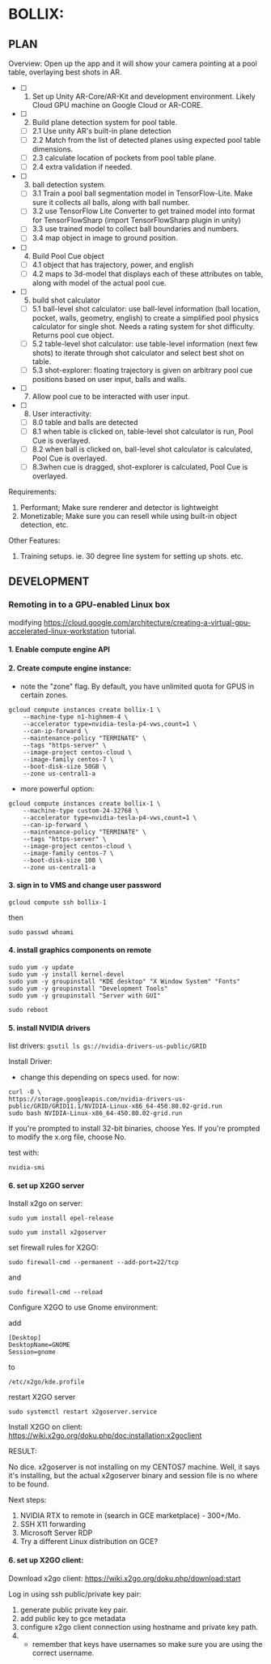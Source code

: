 # BOLLIX: 


## PLAN
Overview: Open up the app and it will show your camera pointing at a pool table, overlaying best shots in AR.

- [ ] 1. Set up Unity AR-Core/AR-Kit and development environment. Likely Cloud GPU machine on Google Cloud or AR-CORE.
- [ ] 2. Build plane detection system for pool table.
  - [ ] 2.1 Use unity AR's built-in plane detection
  - [ ] 2.2 Match from the list of detected planes using expected pool table dimensions.
  - [ ] 2.3 calculate location of pockets from pool table plane.
  - [ ] 2.4 extra validation if needed.
- [ ] 3. ball detection system.
  - [ ] 3.1 Train a pool ball segmentation model in TensorFlow-Lite. Make sure it collects all balls, along with ball number.
  - [ ] 3.2 use TensorFlow Lite Converter to get trained model into format for TensorFlowSharp (import TensorFlowSharp plugin in unity)
  - [ ] 3.3 use trained model to collect ball boundaries and numbers.
  - [ ] 3.4 map object in image to ground position.
- [ ] 4. Build Pool Cue object
  - [ ] 4.1 object that has trajectory, power, and english
  - [ ] 4.2 maps to 3d-model that displays each of these attributes on table, along with model of the actual pool cue.
- [ ] 5. build shot calculator
  - [ ] 5.1 ball-level shot calculator: use ball-level information (ball location, pocket, walls, geometry, english) to create a simplified pool physics calculator for single shot. Needs a rating system for shot difficulty. Returns pool cue object.
  - [ ] 5.2 table-level shot calculator: use table-level information (next few shots) to iterate through shot calculator and select best shot on table.
  - [ ] 5.3 shot-explorer: floating trajectory is given on arbitrary pool cue positions based on user input, balls and walls.
- [ ] 7. Allow pool cue to be interacted with user input.
- [ ] 8. User interactivity:
  - [ ] 8.0 table and balls are detected
  - [ ] 8.1 when table is clicked on, table-level shot calculator is run, Pool Cue is overlayed.
  - [ ] 8.2 when ball is clicked on, ball-level shot calculator is calculated, Pool Cue is overlayed.
  - [ ] 8.3when cue is dragged, shot-explorer is calculated, Pool Cue is overlayed.

Requirements:
1. Performant; Make sure renderer and detector is lightweight
2. Monetizable; Make sure you can resell while using built-in object detection, etc.

Other Features:
  1. Training setups. ie. 30 degree line system for setting up shots. etc.

## DEVELOPMENT
### Remoting in to a GPU-enabled Linux box
modifying https://cloud.google.com/architecture/creating-a-virtual-gpu-accelerated-linux-workstation tutorial.

#### 1. Enable compute engine API
#### 2. Create compute engine instance:
* note the "zone" flag. By default, you have unlimited quota for GPUS in certain zones.

```
gcloud compute instances create bollix-1 \
    --machine-type n1-highmem-4 \
    --accelerator type=nvidia-tesla-p4-vws,count=1 \
    --can-ip-forward \
    --maintenance-policy "TERMINATE" \
    --tags "https-server" \
    --image-project centos-cloud \
    --image-family centos-7 \
    --boot-disk-size 50GB \
    --zone us-central1-a
```

* more powerful option:

```
gcloud compute instances create bollix-1 \
    --machine-type custom-24-32768 \
    --accelerator type=nvidia-tesla-p4-vws,count=1 \
    --can-ip-forward \
    --maintenance-policy "TERMINATE" \
    --tags "https-server" \
    --image-project centos-cloud \
    --image-family centos-7 \
    --boot-disk-size 100 \
    --zone us-central1-a
```
#### 3. sign in to VMS and change user password

`gcloud compute ssh bollix-1`

then

`sudo passwd whoami`

#### 4. install graphics components on remote

```
sudo yum -y update
sudo yum -y install kernel-devel
sudo yum -y groupinstall "KDE desktop" "X Window System" "Fonts"
sudo yum -y groupinstall "Development Tools"
sudo yum -y groupinstall "Server with GUI"
```
`sudo reboot`

#### 5. install NVIDIA drivers

list drivers:
`gsutil ls gs://nvidia-drivers-us-public/GRID`

Install Driver:
* change this depending on specs used. for now:

```
curl -O \
https://storage.googleapis.com/nvidia-drivers-us-public/GRID/GRID11.1/NVIDIA-Linux-x86_64-450.80.02-grid.run
sudo bash NVIDIA-Linux-x86_64-450.80.02-grid.run
```
If you're prompted to install 32-bit binaries, choose Yes.
If you're prompted to modify the x.org file, choose No.

test with:

`nvidia-smi`


#### 6. set up X2GO server
Install x2go on server:

`sudo yum install epel-release`

`sudo yum install x2goserver`

set  firewall rules for X2GO:

`sudo firewall-cmd --permanent --add-port=22/tcp` 

and

`sudo firewall-cmd --reload`


Configure X2GO to use Gnome environment: 

add 
```
[Desktop]
DesktopName=GNOME
Session=gnome
```
to 

`/etc/x2go/kde.profile`

restart X2GO server

`sudo systemctl restart x2goserver.service`

Install X2GO on client: https://wiki.x2go.org/doku.php/doc:installation:x2goclient


RESULT:

No dice. x2goserver is not installing on my CENTOS7 machine. Well, it says it's installing, but the actual x2goserver binary and session file is no where to be found.

Next steps:
1) NVIDIA RTX to remote in (search in GCE marketplace) - 300+/Mo.
3) SSH X11 forwarding
4) Microsoft Server RDP
5) Try a different Linux distribution on GCE?

#### 6. set up X2GO client:

Download x2go client: https://wiki.x2go.org/doku.php/download:start

Log in using ssh public/private key pair:
  1) generate public private key pair. 
  2) add public key to gce metadata
  3) configure x2go client connection using hostname and private key path. 
  4) * remember that keys have usernames so make sure you are using the correct username.





